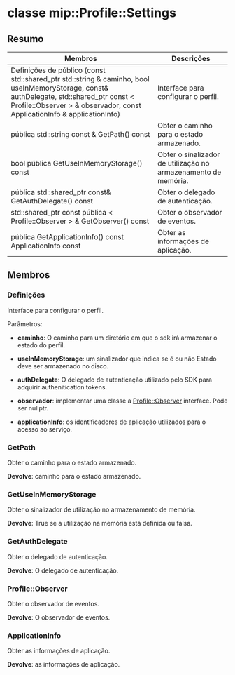 # <a name="class-mipprofilesettings"></a>classe mip::Profile::Settings 
  
## <a name="summary"></a>Resumo
 Membros                        | Descrições                                
--------------------------------|---------------------------------------------
Definições de público (const std::shared_ptr std::string & caminho, bool useInMemoryStorage, const<AuthDelegate>& authDelegate, std::shared_ptr const < Profile::Observer > & observador, const ApplicationInfo & applicationInfo)  |  Interface para configurar o perfil.
 pública std::string const & GetPath() const  |  Obter o caminho para o estado armazenado.
 bool pública GetUseInMemoryStorage() const  |  Obter o sinalizador de utilização no armazenamento de memória.
pública std::shared_ptr const<AuthDelegate>& GetAuthDelegate() const  |  Obter o delegado de autenticação.
std::shared_ptr const pública < Profile::Observer > & GetObserver() const  |  Obter o observador de eventos.
 pública GetApplicationInfo() const ApplicationInfo const  |  Obter as informações de aplicação.
  
## <a name="members"></a>Membros
  
### <a name="settings"></a>Definições
Interface para configurar o perfil.

Parâmetros:  
* **caminho**: O caminho para um diretório em que o sdk irá armazenar o estado do perfil. 


* **useInMemoryStorage**: um sinalizador que indica se é ou não Estado deve ser armazenado no disco. 


* **authDelegate**: O delegado de autenticação utilizado pelo SDK para adquirir authenitication tokens. 


* **observador**: implementar uma classe a [Profile::Observer](class_mip_profile_observer.md) interface. Pode ser nullptr. 


* **applicationInfo**: os identificadores de aplicação utilizados para o acesso ao serviço.


  
### <a name="getpath"></a>GetPath
Obter o caminho para o estado armazenado.

  
**Devolve**: caminho para o estado armazenado.
  
### <a name="getuseinmemorystorage"></a>GetUseInMemoryStorage
Obter o sinalizador de utilização no armazenamento de memória.

  
**Devolve**: True se a utilização na memória está definida ou falsa.
  
### <a name="getauthdelegate"></a>GetAuthDelegate
Obter o delegado de autenticação.

  
**Devolve**: O delegado de autenticação.
  
### <a name="profileobserver"></a>Profile::Observer
Obter o observador de eventos.

  
**Devolve**: O observador de eventos.
  
### <a name="applicationinfo"></a>ApplicationInfo
Obter as informações de aplicação.

  
**Devolve**: as informações de aplicação.
